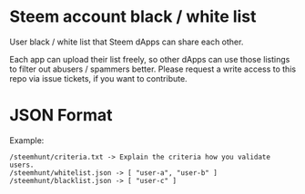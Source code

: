 # Steem account black / white list
User black / white list that Steem dApps can share each other.

Each app can upload their list freely, so other dApps can use those listings to filter out abusers / spammers better.
Please request a write access to this repo via issue tickets, if you want to contribute.


# JSON Format
Example:
```
/steemhunt/criteria.txt -> Explain the criteria how you validate users.
/steemhunt/whitelist.json -> [ "user-a", "user-b" ]
/steemhunt/blacklist.json -> [ "user-c" ]
```
